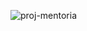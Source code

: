 ![proj-mentoria](https://user-images.githubusercontent.com/105509398/183638504-51f92ff3-c876-453c-90db-455ae6d9c75d.png)
